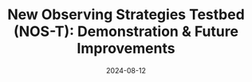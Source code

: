 ---
title: "New Observing Strategies Testbed (NOS-T): Demonstration & Future Improvements"
collection: talks
type: "Technical Presentation"
# link: 'https://docs.google.com/presentation/d/1JFikSP8e9XCOeCNJ0r6vEw95lwkEFlpVpDx7Acm6JeE/edit?usp=sharing'
venue: "2024 CoDe Lab Symposium"
date: 2024-08-12
location: "Tempe, AZ"
---